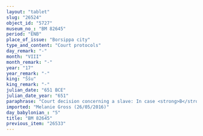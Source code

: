 ```yaml
---
layout: "tablet"
slug: "26524"
object_id: "5727"
museum_no_: "BM 82645"
period: "ENB"
place_of_issue: "Borsippa city"
type_and_content: "Court protocols"
day_remark: "-"
month: "VIII"
month_remark: "-"
year: "17"
year_remark: "-"
king: "Ššu"
king_remark: "-"
julian_date: "651 BCE"
julian_date_year: "651"
paraphrase: "Court decision concerning a slave: In case <strong>B</strong> comes to Babylon or Borsippa and does not impose a decision with <strong>A</strong> concerning <strong>C<sub>1</sub></strong>, his slave, <strong>D</strong> and <strong>C<sub>2</sub></strong>, another slave of <strong>B</strong>, will come to <strong>A</strong>. A broken clause determines what will happen in case of the death of <strong>B</strong>. Instead, he will bring in (<em>nabāku</em>) and give (<em>nadānu</em>) <strong>D</strong>. Witnesses and scribe.<br /> <br /> <strong>A</strong> = Nab&ucirc;-ahhē-&scaron;ullim/Iluta-bani; <strong>B</strong> = Bēl-iqī&scaron;a/Munnabitu; <strong>C<sub>1</sub></strong> = Nab&ucirc;-ēre&scaron;, slave of B; <strong>C<sub>2</sub></strong> = Bēlu-uballiṭ, slave of <strong>B</strong>; <strong>D</strong> = Nab&ucirc;-zēru-ibni/Arkat-ili-damqa; Scribe = Nab&ucirc;-mutir-gimil//Rē&rsquo;&icirc;-alpi"
imported: "Melanie Gross (26/05/2016)"
day_babylonian_: "5"
title: "BM 82645"
previous_item: "26533"
---
```

